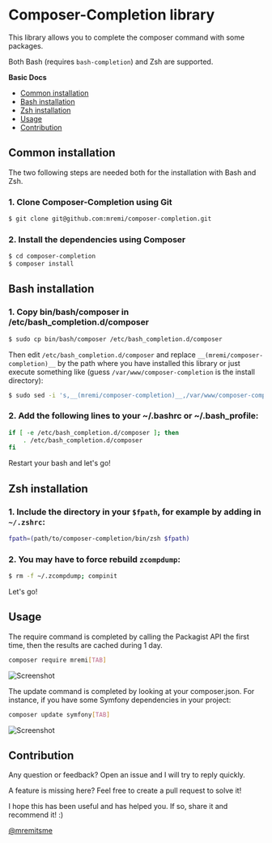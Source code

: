 Composer-Completion library
===========================

This library allows you to complete the composer command with some packages.

Both Bash (requires `bash-completion`) and Zsh are supported.

**Basic Docs**

* [Common installation](#common-installation)
* [Bash installation](#bash-installation)
* [Zsh installation](#zsh-installation)
* [Usage](#usage)
* [Contribution](#contribution)

<a name="common-installation"></a>

## Common installation

The two following steps are needed both for the installation with Bash and Zsh.

### 1. Clone Composer-Completion using Git

```bash
$ git clone git@github.com:mremi/composer-completion.git
```

### 2. Install the dependencies using Composer

```bash
$ cd composer-completion
$ composer install
```

<a name="bash-installation"></a>

## Bash installation

### 1. Copy bin/bash/composer in /etc/bash_completion.d/composer

```bash
$ sudo cp bin/bash/composer /etc/bash_completion.d/composer
```

Then edit `/etc/bash_completion.d/composer` and replace `__(mremi/composer-completion)__`
by the path where you have installed this library or just execute something
like (guess `/var/www/composer-completion` is the install directory):

```bash
$ sudo sed -i 's,__(mremi/composer-completion)__,/var/www/composer-completion,' /etc/bash_completion.d/composer
```

### 2. Add the following lines to your ~/.bashrc or ~/.bash_profile:

```bash
if [ -e /etc/bash_completion.d/composer ]; then
    . /etc/bash_completion.d/composer
fi
```

Restart your bash and let's go!

<a name="zsh-installation"></a>

## Zsh installation

### 1. Include the directory in your `$fpath`, for example by adding in `~/.zshrc`:

```bash
fpath=(path/to/composer-completion/bin/zsh $fpath)
```

### 2. You may have to force rebuild `zcompdump`:

```bash
$ rm -f ~/.zcompdump; compinit
```

Let's go!

<a name="usage"></a>

## Usage

The require command is completed by calling the Packagist API the first time,
then the results are cached during 1 day.

```bash
composer require mremi[TAB]
```

![Screenshot](https://raw.github.com/mremi/composer-completion/master/doc/images/require.png)

The update command is completed by looking at your composer.json. For instance,
if you have some Symfony dependencies in your project:

```bash
composer update symfony[TAB]
```

![Screenshot](https://raw.github.com/mremi/composer-completion/master/doc/images/update.png)

<a name="contribution"></a>

## Contribution

Any question or feedback? Open an issue and I will try to reply quickly.

A feature is missing here? Feel free to create a pull request to solve it!

I hope this has been useful and has helped you. If so, share it and recommend
it! :)

[@mremitsme](https://twitter.com/mremitsme)
